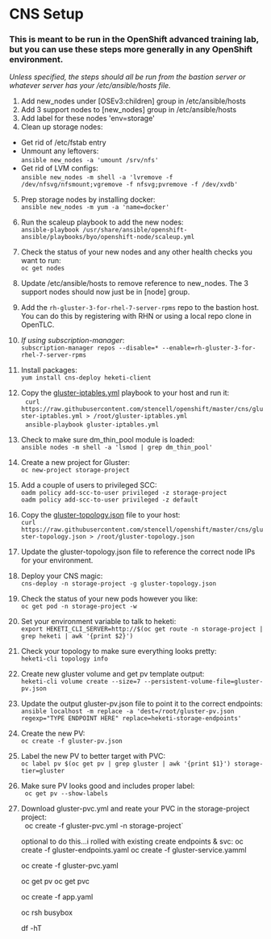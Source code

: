 
# CNS Setup

### This is meant to be run in the OpenShift advanced training lab, but you can use these steps more generally in any OpenShift environment.

*Unless specified, the steps should all be run from the bastion server or whatever server has your /etc/ansible/hosts file.*

1. Add new_nodes under [OSEv3:children] group in /etc/ansible/hosts
2. Add 3 support nodes to [new_nodes] group in /etc/ansible/hosts
3. Add label for these nodes 'env=storage'
4. Clean up storage nodes:
  * Get rid of /etc/fstab entry
  * Unmount any leftovers:  
    `ansible new_nodes -a 'umount /srv/nfs'`
  * Get rid of LVM configs:  
    `ansible new_nodes -m shell -a 'lvremove -f /dev/nfsvg/nfsmount;vgremove -f nfsvg;pvremove -f /dev/xvdb'`
5. Prep storage nodes by installing docker:  
   `ansible new_nodes -m yum -a 'name=docker'`
6. Run the scaleup playbook to add the new nodes:  
   `ansible-playbook /usr/share/ansible/openshift-ansible/playbooks/byo/openshift-node/scaleup.yml`
7. Check the status of your new nodes and any other health checks you want to run:  
   `oc get nodes`
8. Update /etc/ansible/hosts to remove reference to new_nodes. The 3 support nodes should now just be in [node] group.
9. Add the `rh-gluster-3-for-rhel-7-server-rpms` repo to the bastion host. You can do this by registering with RHN or using a local repo clone in OpenTLC.
10. *If using subscription-manager*:  
   `subscription-manager repos --disable=* --enable=rh-gluster-3-for-rhel-7-server-rpms`
11. Install packages:  
   `yum install cns-deploy heketi-client`
12. Copy the [gluster-iptables.yml](./gluster-iptables.yml) playbook to your host and run it:  
   `curl https://raw.githubusercontent.com/stencell/openshift/master/cns/gluster-iptables.yml > /root/gluster-iptables.yml`  
   `ansible-playbook gluster-iptables.yml`
13. Check to make sure dm_thin_pool module is loaded:  
   `ansible nodes -m shell -a 'lsmod | grep dm_thin_pool'`
14. Create a new project for Gluster:  
   `oc new-project storage-project`
15. Add a couple of users to privileged SCC:  
   `oadm policy add-scc-to-user privileged -z storage-project`  
   `oadm policy add-scc-to-user privileged -z default`
16. Copy the [gluster-topology.json](./gluster-topology.json) file to your host:  
   `curl https://raw.githubusercontent.com/stencell/openshift/master/cns/gluster-topology.json > /root/gluster-topology.json`
17. Update the gluster-topology.json file to reference the correct node IPs for your environment.
18. Deploy your CNS magic:  
   `cns-deploy -n storage-project -g gluster-topology.json`
19. Check the status of your new pods however you like:  
   `oc get pod -n storage-project -w`
20. Set your environment variable to talk to heketi:  
   `export HEKETI_CLI_SERVER=http://$(oc get route -n storage-project | grep heketi | awk '{print $2}')`
21. Check your topology to make sure everything looks pretty:  
   `heketi-cli topology info`
22. Create new gluster volume and get pv template output:  
   `heketi-cli volume create --size=7 --persistent-volume-file=gluster-pv.json`
23. Update the output gluster-pv.json file to point it to the correct endpoints:  
   `ansible localhost -m replace -a 'dest=/root/gluster-pv.json regexp="TYPE ENDPOINT HERE" replace=heketi-storage-endpoints'`
24. Create the new PV:  
   `oc create -f gluster-pv.json`
25. Label the new PV to better target with PVC:  
   `oc label pv $(oc get pv | grep gluster | awk '{print $1}') storage-tier=gluster`
26. Make sure PV looks good and includes proper label:  
   ` oc get pv --show-labels`
27. Download gluster-pvc.yml and reate your PVC in the storage-project project:  
   `
   `oc create -f gluster-pvc.yml -n storage-project`


	optional to do this...i rolled with existing
	create endpoints & svc:
		oc create -f gluster-endpoints.yaml
		oc create -f gluster-service.yamml





	oc create -f gluster-pvc.yaml

	oc get pv
	oc get pvc

	oc create -f app.yaml

	oc rsh busybox

	df -hT
